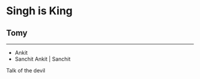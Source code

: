 # Singh is King
Tomy
----------------
----------------

+ Ankit 
+ Sanchit
 Ankit | Sanchit

 Talk of the devil
 



